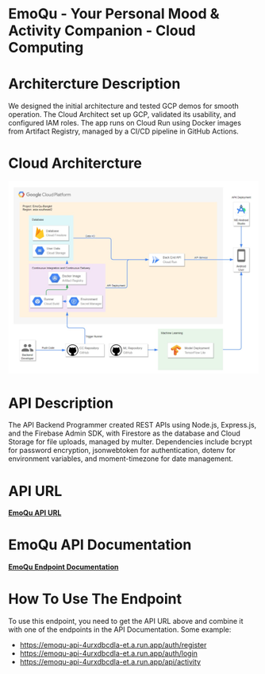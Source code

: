 # EmoQu - Your Personal Mood & Activity Companion - Cloud Computing

# Architercture Description
We designed the initial architecture and tested GCP demos for smooth operation. The Cloud Architect set up GCP, validated its usability, and configured IAM roles. The app runs on Cloud Run using Docker images from Artifact Registry, managed by a CI/CD pipeline in GitHub Actions.

# Cloud Architercture
<img src="https://github.com/EmoQu-Bangkit/CloudComputing/blob/main/assets/WhatsApp%20Image%202024-06-20%20at%2019.59.56.jpeg"  />

# API Description
The API Backend Programmer created REST APIs using Node.js, Express.js, and the Firebase Admin SDK, with Firestore as the database and Cloud Storage for file uploads, managed by multer. Dependencies include bcrypt for password encryption, jsonwebtoken for authentication, dotenv for environment variables, and moment-timezone for date management.

# <a name="api-url"></a>API URL
**[EmoQu API URL](https://emoqu-api-4urxdbcdla-et.a.run.app)**

# EmoQu API Documentation
**[EmoQu Endpoint Documentation](https://documenter.getpostman.com/view/34827171/2sA3Qzb9Hs)**

# How To Use The Endpoint
To use this endpoint, you need to get the API URL above and combine it with one of the endpoints in the API Documentation.
Some example:
- https://emoqu-api-4urxdbcdla-et.a.run.app/auth/register
- https://emoqu-api-4urxdbcdla-et.a.run.app/auth/login
- https://emoqu-api-4urxdbcdla-et.a.run.app/api/activity
